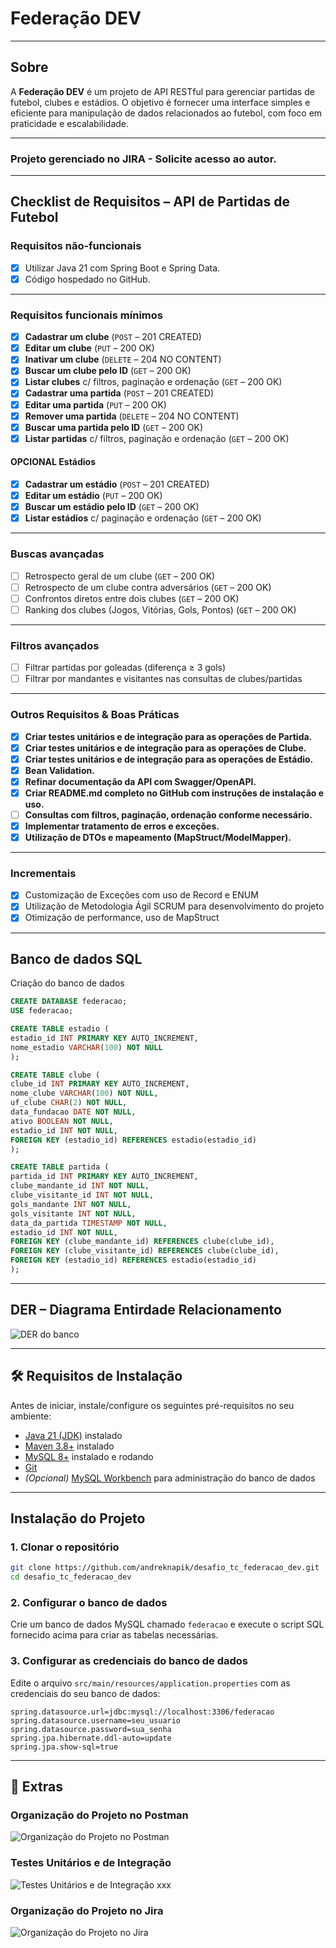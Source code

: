# Federação DEV

---
## Sobre

A **Federação DEV** é um projeto de API RESTful para gerenciar partidas de futebol, clubes e estádios. O objetivo é fornecer uma interface simples e eficiente para manipulação de dados relacionados ao futebol, com foco em praticidade e escalabilidade.

---

### Projeto gerenciado no JIRA - Solicite acesso ao autor.

---

## Checklist de Requisitos – API de Partidas de Futebol

### Requisitos não-funcionais

- [x] Utilizar Java 21 com Spring Boot e Spring Data.
- [x] Código hospedado no GitHub.

---

### Requisitos funcionais mínimos

- [x] **Cadastrar um clube** (`POST` – 201 CREATED)
- [x] **Editar um clube** (`PUT` – 200 OK)
- [x] **Inativar um clube** (`DELETE` – 204 NO CONTENT)
- [x] **Buscar um clube pelo ID** (`GET` – 200 OK)
- [x] **Listar clubes** c/ filtros, paginação e ordenação (`GET` – 200 OK)
- [x] **Cadastrar uma partida** (`POST` – 201 CREATED)
- [x] **Editar uma partida** (`PUT` – 200 OK)
- [x] **Remover uma partida** (`DELETE` – 204 NO CONTENT)
- [x] **Buscar uma partida pelo ID** (`GET` – 200 OK)
- [x] **Listar partidas** c/ filtros, paginação e ordenação (`GET` – 200 OK)

#### OPCIONAL Estádios
- [x] **Cadastrar um estádio** (`POST` – 201 CREATED)
- [x] **Editar um estádio** (`PUT` – 200 OK)
- [x] **Buscar um estádio pelo ID** (`GET` – 200 OK)
- [x] **Listar estádios** c/ paginação e ordenação (`GET` – 200 OK)

---

### Buscas avançadas

- [ ] Retrospecto geral de um clube (`GET` – 200 OK)
- [ ] Retrospecto de um clube contra adversários (`GET` – 200 OK)
- [ ] Confrontos diretos entre dois clubes (`GET` – 200 OK)
- [ ] Ranking dos clubes (Jogos, Vitórias, Gols, Pontos) (`GET` – 200 OK)

---

### Filtros avançados

- [ ] Filtrar partidas por goleadas (diferença ≥ 3 gols)
- [ ] Filtrar por mandantes e visitantes nas consultas de clubes/partidas

---

### Outros Requisitos & Boas Práticas

- [x] **Criar testes unitários e de integração para as operações de Partida.**
- [x] **Criar testes unitários e de integração para as operações de Clube.**
- [x] **Criar testes unitários e de integração para as operações de Estádio.**
- [x] **Bean Validation.**
- [x] **Refinar documentação da API com Swagger/OpenAPI.**
- [x] **Criar README.md completo no GitHub com instruções de instalação e uso.**
- [ ] **Consultas com filtros, paginação, ordenação conforme necessário.**
- [x] **Implementar tratamento de erros e exceções.**
- [x] **Utilização de DTOs e mapeamento (MapStruct/ModelMapper).**

---

### Incrementais

- [x] Customização de Exceções com uso de Record e ENUM
- [x] Utilização de Metodologia Ágil SCRUM para desenvolvimento do projeto
- [x] Otimização de performance, uso de MapStruct

---

## Banco de dados SQL

Criação do banco de dados
```sql
CREATE DATABASE federacao;
USE federacao;

CREATE TABLE estadio (
estadio_id INT PRIMARY KEY AUTO_INCREMENT,
nome_estadio VARCHAR(100) NOT NULL
);

CREATE TABLE clube (
clube_id INT PRIMARY KEY AUTO_INCREMENT,
nome_clube VARCHAR(100) NOT NULL,
uf_clube CHAR(2) NOT NULL,
data_fundacao DATE NOT NULL,
ativo BOOLEAN NOT NULL,
estadio_id INT NOT NULL,
FOREIGN KEY (estadio_id) REFERENCES estadio(estadio_id)
);

CREATE TABLE partida (
partida_id INT PRIMARY KEY AUTO_INCREMENT,
clube_mandante_id INT NOT NULL,
clube_visitante_id INT NOT NULL,
gols_mandante INT NOT NULL,
gols_visitante INT NOT NULL,
data_da_partida TIMESTAMP NOT NULL,
estadio_id INT NOT NULL,
FOREIGN KEY (clube_mandante_id) REFERENCES clube(clube_id),
FOREIGN KEY (clube_visitante_id) REFERENCES clube(clube_id),
FOREIGN KEY (estadio_id) REFERENCES estadio(estadio_id)
);

```
---

## DER – Diagrama Entirdade Relacionamento

![DER do banco](der.png)

---

## 🛠️ Requisitos de Instalação

Antes de iniciar, instale/configure os seguintes pré-requisitos no seu ambiente:

- [Java 21 (JDK)](https://adoptium.net/pt/temurin/releases/?version=21) instalado
- [Maven 3.8+](https://maven.apache.org/download.cgi) instalado
- [MySQL 8+](https://dev.mysql.com/downloads/) instalado e rodando
- [Git](https://git-scm.com/)
- *(Opcional)* [MySQL Workbench](https://dev.mysql.com/downloads/workbench/) para administração do banco de dados

---

## Instalação do Projeto

### 1. Clonar o repositório

```sh
git clone https://github.com/andreknapik/desafio_tc_federacao_dev.git
cd desafio_tc_federacao_dev
```

### 2. Configurar o banco de dados
Crie um banco de dados MySQL chamado `federacao` e execute o script SQL fornecido acima para criar as tabelas necessárias.
### 3. Configurar as credenciais do banco de dados
Edite o arquivo `src/main/resources/application.properties` com as credenciais do seu banco de dados:

```properties
spring.datasource.url=jdbc:mysql://localhost:3306/federacao
spring.datasource.username=seu_usuario
spring.datasource.password=sua_senha
spring.jpa.hibernate.ddl-auto=update
spring.jpa.show-sql=true
```

[//]: # (### 4. Compilar o projeto)

[//]: # (```sh)

[//]: # (mvn clean install)

[//]: # (```)

[//]: # (### 5. Executar a aplicação)

[//]: # (```sh)

[//]: # (mvn spring-boot:run)

[//]: # (```)

[//]: # (### 6. Acessar a API)

[//]: # (A API estará disponível em `http://localhost:8080/api/v1`. Você pode usar ferramentas como Postman ou Insomnia para testar os endpoints.)

[//]: # (### 7. Documentação da API)

[//]: # (A documentação da API está disponível em `http://localhost:8080/swagger-ui/index.html` após iniciar a aplicação. Utilize o Swagger para explorar os endpoints e testar as operações.)

---
## 🎁 Extras 

### Organização do Projeto no Postman

![Organização do Projeto no Postman](postman.png)

### Testes Unitários e de Integração

![Testes Unitários e de Integração](testes.png)
xxx

### Organização do Projeto no Jira

![Organização do Projeto no Jira](jira.png)